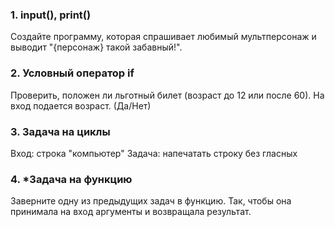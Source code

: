 ### 1. input(), print()

Создайте программу, которая спрашивает любимый мультперсонаж и выводит "{персонаж} такой забавный!".

### 2. Условный оператор if

Проверить, положен ли льготный билет (возраст до 12 или после 60). На вход подается возраст. (Да/Нет)

### 3. Задача на циклы

Вход: строка "компьютер"
Задача: напечатать строку без гласных

### 4. *Задача на функцию

Заверните одну из предыдущих задач в функцию. Так, чтобы она принимала на вход аргументы и возвращала результат.